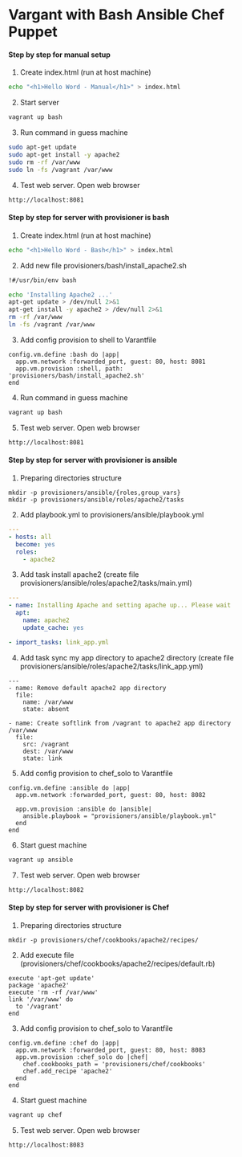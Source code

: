# Vargant with Bash Ansible Chef Puppet

#### Step by step for manual setup
  1. Create index.html (run at host machine)
  ```bash
  echo "<h1>Hello Word - Manual</h1>" > index.html
  ```

  2. Start server
  ```bash
  vagrant up bash
  ```

  3. Run command in guess machine
  ```bash
  sudo apt-get update
  sudo apt-get install -y apache2
  sudo rm -rf /var/www
  sudo ln -fs /vagrant /var/www
  ```

  4. Test web server. Open web browser
  ```
  http://localhost:8081
  ```

#### Step by step for server with provisioner is bash
  1. Create index.html (run at host machine)
  ```bash
  echo "<h1>Hello Word - Bash</h1>" > index.html
  ```

  2. Add new file provisioners/bash/install_apache2.sh
  ```bash
  !#/usr/bin/env bash

  echo 'Installing Apache2 ...'
  apt-get update > /dev/null 2>&1
  apt-get install -y apache2 > /dev/null 2>&1
  rm -rf /var/www
  ln -fs /vagrant /var/www

  ```

  3. Add config provision to shell to Varantfile
  ```
  config.vm.define :bash do |app|
    app.vm.network :forwarded_port, guest: 80, host: 8081
    app.vm.provision :shell, path: 'provisioners/bash/install_apache2.sh'
  end
  ```

  4. Run command in guess machine
  ```bash
  vagrant up bash
  ```

  5. Test web server. Open web browser
  ```
  http://localhost:8081
  ```

#### Step by step for server with provisioner is ansible
  1. Preparing directories structure
  ```
  mkdir -p provisioners/ansible/{roles,group_vars}
  mkdir -p provisioners/ansible/roles/apache2/tasks
  ```

  2. Add playbook.yml to provisioners/ansible/playbook.yml
  ```yaml
  ---
  - hosts: all
    become: yes
    roles:
      - apache2
  ```

  3. Add task install apache2 (create file provisioners/ansible/roles/apache2/tasks/main.yml)
  ```yaml
  ---
  - name: Installing Apache and setting apache up... Please wait
    apt:
      name: apache2
      update_cache: yes

  - import_tasks: link_app.yml
  ```

  4. Add task sync my app directory to apache2 directory (create file provisioners/ansible/roles/apache2/tasks/link_app.yml)
  ```
  ---
  - name: Remove default apache2 app directory
    file:
      name: /var/www
      state: absent

  - name: Create softlink from /vagrant to apache2 app directory /var/www
    file:
      src: /vagrant
      dest: /var/www
      state: link
  ```

  5. Add config provision to chef_solo to Varantfile
  ```
  config.vm.define :ansible do |app|
    app.vm.network :forwarded_port, guest: 80, host: 8082

    app.vm.provision :ansible do |ansible|
      ansible.playbook = "provisioners/ansible/playbook.yml"
    end
  end
  ```

  6. Start guest machine
  ```bash
  vagrant up ansible
  ```

  7. Test web server. Open web browser
  ```
  http://localhost:8082
  ```

#### Step by step for server with provisioner is Chef
  1. Preparing directories structure
  ```
  mkdir -p provisioners/chef/cookbooks/apache2/recipes/
  ```

  2. Add execute file (provisioners/chef/cookbooks/apache2/recipes/default.rb)
  ```
  execute 'apt-get update'
  package 'apache2'
  execute 'rm -rf /var/www'
  link '/var/www' do
    to '/vagrant'
  end
  ```

  3. Add config provision to chef_solo to Varantfile
  ```
  config.vm.define :chef do |app|
    app.vm.network :forwarded_port, guest: 80, host: 8083
    app.vm.provision :chef_solo do |chef|
      chef.cookbooks_path = 'provisioners/chef/cookbooks'
      chef.add_recipe 'apache2'
    end
  end
  ```

  4. Start guest machine
  ```bash
  vagrant up chef
  ```

  5. Test web server. Open web browser
  ```
  http://localhost:8083
  ```
